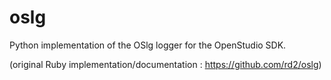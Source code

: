 # oslg

Python implementation of the OSlg logger for the OpenStudio SDK.

(original Ruby implementation/documentation : https://github.com/rd2/oslg)

